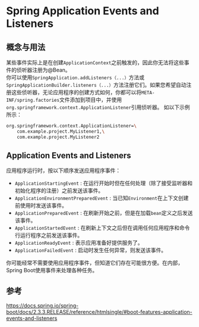 # Spring Application Events and Listeners

## 概念与用法
某些事件实际上是在创建`ApplicationContext`之前触发的，因此你无法将这些事件的侦听器注册为@Bean。  
你可以使用`SpringApplication.addListeners（...）`方法或`SpringApplicationBuilder.listeners（...）`方法注册它们。如果您希望自动注册这些侦听器，无论应用程序的创建方式如何，你都可以将`META-INF/spring.factories`文件添加到项目中，并使用`org.springframework.context.ApplicationListener`引用侦听器。
如以下示例所示：
```bash
org.springframework.context.ApplicationListener=\
    com.example.project.MyListener1,\
    com.example.project.MyListener2
```

## Application Events and Listeners
应用程序运行时，按以下顺序发送应用程序事件：
  - `ApplicationStartingEvent` : 在运行开始时但在任何处理（除了接受监听器和初始化程序的注册）之前发送该事件。
  - `ApplicationEnvironmentPreparedEvent` : 当已知`Environment`在上下文创建前使用时发送该事件。
  - `ApplicationPreparedEvent` : 在刷新开始之前，但是在加载`bean`定义之后发送该事件。
  - `ApplicationStartedEvent` : 在刷新上下文之后但在调用任何应用程序和命令行运行程序之前发送该事件。
  - `ApplicationReadyEvent` : 表示应用准备好提供服务了。
  - `ApplicationFailedEvent` : 启动时发生任何异常，则发送该事件。

你可能经常不需要使用应用程序事件，但知道它们存在可能很方便。在内部，Spring Boot使用事件来处理各种任务。  

## 参考
https://docs.spring.io/spring-boot/docs/2.3.3.RELEASE/reference/htmlsingle/#boot-features-application-events-and-listeners





